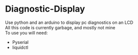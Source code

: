 # Diagnostic-Display
Use python and an arduino to display pc diagnostics on an LCD <br>
All this code is currently garbage, and mostly not mine<br>
To use you will need: <br>
- Pyserial
- liquidctl
